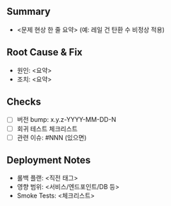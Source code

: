 ## Summary

* <문제 현상 한 줄 요약> (예: 레일 건 탄환 수 비정상 적용)

## Root Cause & Fix

* 원인: <요약>
* 조치: <요약>

## Checks

* [ ] 버전 bump: x.y.z-YYYY-MM-DD-N
* [ ] 회귀 테스트 체크리스트
* [ ] 관련 이슈: #NNN (있으면)

## Deployment Notes

* 롤백 플랜: <직전 태그>
* 영향 범위: <서비스/엔드포인트/DB 등>
* Smoke Tests: <체크리스트>
